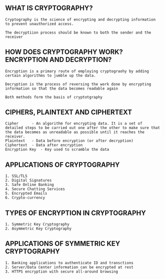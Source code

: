 WHAT IS CRYPTOGRAPHY?
------------------------------------------
```
Cryptography is the science of encrypting and decrypting information to prevent unauthorized access.

The decryptiion process should be known to both the sender and the receiver
```

HOW DOES CRYPTOGRAPHY WORK?
ENCRYPTION AND DECRYPTION?
------------------------------------------
```
Encryption is a primary route of employing cryptograohy by adding certain algorithms to jumble up the data.

Decryption is the process of reversing the work done by encrypting information so that the data becomes readable again

Both methods form the basis of cryptotgraphy
```

CIPHERS, PLAINTEXT AND CIPHERTEXT
------------------------------------------
```
Cipher      - An algorithm for encrypting data. It is a set of detailed steps to be carried out one after the other to make sure that the data becomes as unreadable as possible until it reaches the receiver.
Plaintext   - Data before encryption (or after decryption)
Ciphertext  - Data after encryption
Encryption Key  - Key used to scramble the data

```

APPLICATIONS OF CRYPTOGRAPHY
------------------------------------------
```
1. SSL/TLS
2. Digital Signatures
3. Safe Online Banking
4. Secure Chatting Services
5. Encrypted Emails
6. Crypto-currency
```

TYPES OF ENCRYPTION IN CRYPTOGRAPHY
------------------------------------------
```
1. Symmetric Key Cryptography
2. Asymmetric Key Cryptography
```

APPLICATIONS OF SYMMETRIC KEY CRYPTOGRAPHY
------------------------------------------
```
1. Banking applications to authenticate ID and transctions
2. Server/Data Center information can be encrypted at rest
3. HTTPS encryption with secure all-around browsing
```
